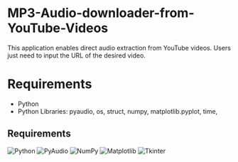 # MP3-Audio-downloader-from-YouTube-Videos
This application enables direct audio extraction from YouTube videos. Users just need to input the URL of the desired video.

# Requirements

- Python
- Python Libraries: pyaudio, os, struct, numpy, matplotlib.pyplot, time,

## Requirements

![Python](https://img.shields.io/badge/Python-3.8%2B-3776AB?style=for-the-badge&logo=python&logoColor=white)
![PyAudio](https://img.shields.io/badge/PyAudio-0.2.11-000000?style=for-the-badge)
![NumPy](https://img.shields.io/badge/NumPy-1.21%2B-013243?style=for-the-badge&logo=numpy&logoColor=white)
![Matplotlib](https://img.shields.io/badge/Matplotlib-3.5%2B-11557C?style=for-the-badge)
![Tkinter](https://img.shields.io/badge/Tkinter-Built_in-3776AB?style=for-the-badge&logo=python&logoColor=white)
  
